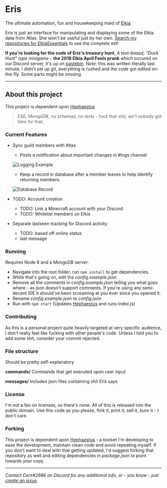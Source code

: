 # Eris
The ultimate automation, fun and housekeeping maid of [Elkia](https://elkia.life).

Eris is just an interface for manipulating and displaying some of the Elkia data from Atlas.  She won't be useful just by her own. [Search my repositories for ElkiaEssentials](https://github.com/CerxMe?tab=repositories&q=ElkiaEssentials) to see the complete set!

**If you're looking for the code of Eris's treasury hunt**, *A text-based, "Duck Hunt" type minigame* - **the 2018 Elkia April Fools prank** which occured on our Discord server, it's up on [pastebin](https://pastebin.com/PD2mhZni).
Note: this was written literally last minute, I didn't set up git, everything is rushed and the code got edited on-the-fly. Some parts might be missing.

---

## About this project

This project is dependent upon [Hephaestus](https://github.com/CerxMe/Hephaestus)
>ES6, MongoDB, no schemas, no tests - fuck that shit, ain't nobody got time for that.

### Current Features

- Sync guild members with Atlas
    - Posts a notification about important changes in #logs channel
    
    ![Logging Example](https://i.imgur.com/ebJUfTB.png)
    - Keep a record in database after a member leaves to help identify returning members.
    
    ![Database Record](https://i.imgur.com/DeFUBnq.png)
- TODO: Account creation
    - TODO: Link a Minecraft account with your Discord
    - TODO: Whitelist members on Elkia
- Separate lastseen tracking for Discord activity
    - TODO: based off online status
    - last message

### Running

Requires Node 8 and a MongoDB server.

- Navigate into the root folder, run `npm install` to get dependencies.
- While that's going on, edit the *config.example.json*
- Remove all the comments in *config.example.json* telling you what goes where - as json doesn't support comments. If you're using any semi-decent IDE it should've been screaming at you ever since you opened it.
- Rename *config.example.json* to *config.json*
- Run with `npm start` (Updates [Hephaestus](https://github.com/CerxMe/Hephaestus) and runs index.js)

### Contributing

As this is a personal project quite heavily targeted at very specific audience, I don't really feel like fucking with other people's code.
Unless I told you to add some shit, consider your commit rejected.

### File structure
Should be pretty self-explanatory

**commands/**
Commands that get executed upon user input

**messages/**
Includes json files containing shit Eris says

### License

I'm not a fan on licenses, so there's none. All of this is released into the public domain. Use this code as you please, fork it, print it, sell it, burn it - I don't care.

### Forking

This project is dependent upon [Hephaestus](https://github.com/CerxMe/Hephaestus) - a toolset I'm developing to ease the development, maintain clean code and avoid repeating myself.
If you don't want to deal with that getting updated, I'd suggest forking that repository as well and editing dependencies in *package.json* to point towards your copy.

----
*Contact Cerx#2986 on Discord for any additional info, or - you know - just [create an issue](https://github.com/CerxMe/Eris/issues).*
